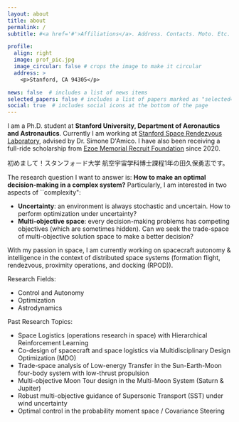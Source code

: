 ```yaml
---
layout: about
title: about
permalink: /
subtitle: #<a href='#'>Affiliations</a>. Address. Contacts. Moto. Etc.

profile:
  align: right
  image: prof_pic.jpg
  image_circular: false # crops the image to make it circular
  address: >
    <p>Stanford, CA 94305</p>

news: false  # includes a list of news items
selected_papers: false # includes a list of papers marked as "selected={true}"
social: true  # includes social icons at the bottom of the page
---
```


I am a Ph.D. student at <b>Stanford University, Department of Aeronautics and Astronautics</b>. 
Currently I am working at [Stanford Space Rendezvous Laboratory](https://slab.stanford.edu/), advised by Dr. Simone D'Amico. 
I have also been receiving a full-ride scholarship from [Ezoe Memorial Recruit Foundation](https://www.recruit-foundation.org/) since 2020.

初めまして！スタンフォード大学 航空宇宙学科博士課程1年の田久保勇志です。

The research question I want to answer is: <b>How to make an optimal decision-making in a complex system?</b> 
Particularly, I am interested in two aspects of ``complexity":
- <b>Uncertainty</b>: an environment is always stochastic and uncertain. How to perform optimization under uncertainty? 
- <b>Multi-objective space</b>: every decision-making problems has competing objectives (which are sometimes hidden). Can we seek the trade-space of multi-objective solution space to make a better decision? 

With my passion in space, I am currently working on spacecraft autonomy & intelligence in the context of distributed space systems (formation flight, rendezvous, proximity operations, and docking (RPOD)). 

Research Fields:
- Control and Autonomy
- Optimization 
- Astrodynamics 

Past Research Topics:
- Space Logistics (operations research in space) with Hierarchical Reinforcement Learning 
- Co-design of spacecraft and space logistics via Multidisciplinary Design Optimization (MDO)
- Trade-space analysis of Low-energy Transfer in the Sun-Earth-Moon four-body system with low-thrust propulsion
- Multi-objective Moon Tour design in the Multi-Moon System (Saturn & Jupiter)
- Robust multi-objective guidance of Supersonic Transport (SST) under wind uncertainty
- Optimal control in the probability moment space / Covariance Steering 


